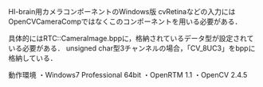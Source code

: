 ﻿HI-brain用カメラコンポーネントのWindows版
cvRetinaなどの入力にはOpenCVCameraCompではなくこのコンポーネントを用いる必要がある．

具体的にはRTC::CameraImage.bppに，格納されているデータ型が設定されている必要がある．
unsigned char型3チャンネルの場合，「CV_8UC3」をbppに格納している．

動作環境
・Windows7 Professional 64bit
・OpenRTM 1.1
・OpenCV 2.4.5

